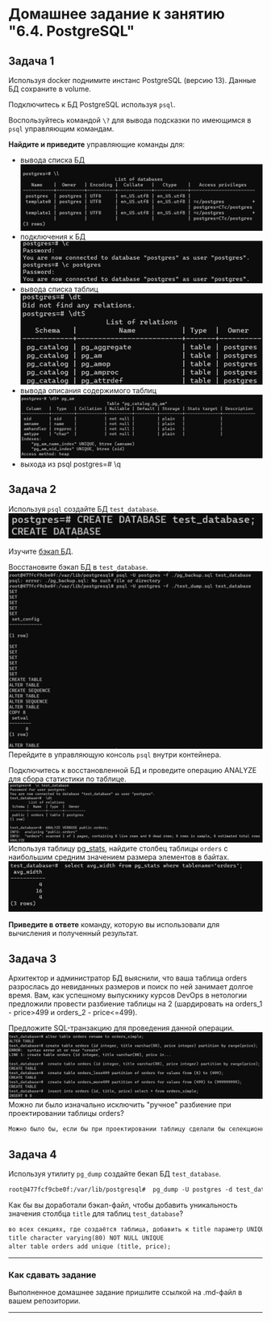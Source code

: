 # Домашнее задание к занятию "6.4. PostgreSQL"

## Задача 1

Используя docker поднимите инстанс PostgreSQL (версию 13). Данные БД сохраните в volume.

Подключитесь к БД PostgreSQL используя `psql`.

Воспользуйтесь командой `\?` для вывода подсказки по имеющимся в `psql` управляющим командам.

**Найдите и приведите** управляющие команды для:
- вывода списка БД
![img.png](img.png)
- подключения к БД
![img_1.png](img_1.png)
- вывода списка таблиц
![img_2.png](img_2.png)
- вывода описания содержимого таблиц
![img_3.png](img_3.png)
- выхода из psql
postgres=# \q
## Задача 2

Используя `psql` создайте БД `test_database`.
![img_4.png](img_4.png)

Изучите [бэкап БД](https://github.com/netology-code/virt-homeworks/tree/master/06-db-04-postgresql/test_data).

Восстановите бэкап БД в `test_database`.
![img_5.png](img_5.png)
Перейдите в управляющую консоль `psql` внутри контейнера.

Подключитесь к восстановленной БД и проведите операцию ANALYZE для сбора статистики по таблице.
![img_7.png](img_7.png)
Используя таблицу [pg_stats](https://postgrespro.ru/docs/postgresql/12/view-pg-stats), найдите столбец таблицы `orders` 
с наибольшим средним значением размера элементов в байтах.
![img_8.png](img_8.png)

**Приведите в ответе** команду, которую вы использовали для вычисления и полученный результат.

## Задача 3

Архитектор и администратор БД выяснили, что ваша таблица orders разрослась до невиданных размеров и
поиск по ней занимает долгое время. Вам, как успешному выпускнику курсов DevOps в нетологии предложили
провести разбиение таблицы на 2 (шардировать на orders_1 - price>499 и orders_2 - price<=499).

Предложите SQL-транзакцию для проведения данной операции.
![img_9.png](img_9.png)
Можно ли было изначально исключить "ручное" разбиение при проектировании таблицы orders?
```html
Можно было бы, если бы при проектировании таблицу сделали бы селекционной. 
```
## Задача 4

Используя утилиту `pg_dump` создайте бекап БД `test_database`.
```html
root@477fcf9cbe0f:/var/lib/postgresql#  pg_dump -U postgres -d test_database >test_database_dump.sql
```
Как бы вы доработали бэкап-файл, чтобы добавить уникальность значения столбца `title` для таблиц `test_database`?
```html
во всех секциях, где создаётся таблица, добавить к title параметр UNIQUE, 
title character varying(80) NOT NULL UNIQUE
alter table orders add unique (title, price);
```
---

### Как cдавать задание

Выполненное домашнее задание пришлите ссылкой на .md-файл в вашем репозитории.

---
